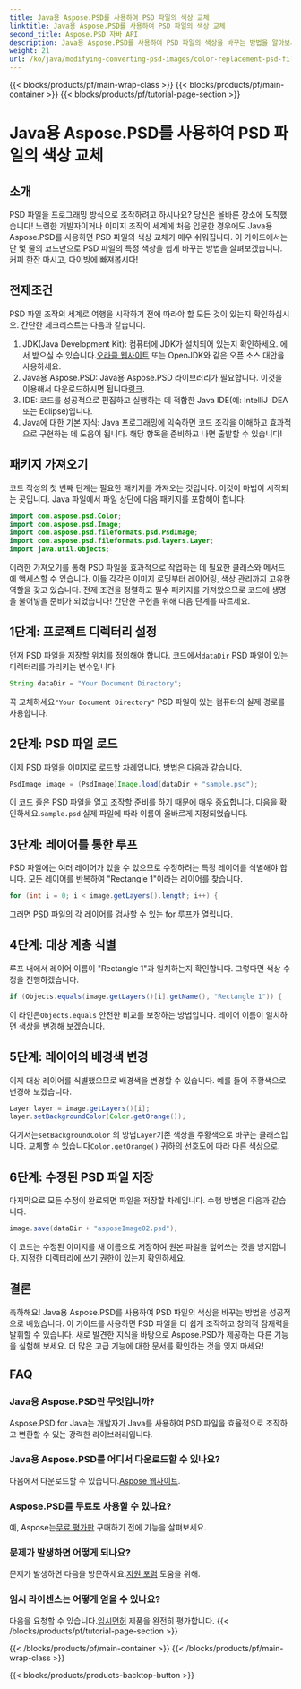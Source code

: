 ```yaml
---
title: Java용 Aspose.PSD를 사용하여 PSD 파일의 색상 교체
linktitle: Java용 Aspose.PSD를 사용하여 PSD 파일의 색상 교체
second_title: Aspose.PSD 자바 API
description: Java용 Aspose.PSD를 사용하여 PSD 파일의 색상을 바꾸는 방법을 알아보세요. 이미지를 효율적으로 조작하려면 이 쉬운 단계별 가이드를 따르십시오.
weight: 21
url: /ko/java/modifying-converting-psd-images/color-replacement-psd-files/
---
```


{{< blocks/products/pf/main-wrap-class >}}
{{< blocks/products/pf/main-container >}}
{{< blocks/products/pf/tutorial-page-section >}}

# Java용 Aspose.PSD를 사용하여 PSD 파일의 색상 교체

## 소개
PSD 파일을 프로그래밍 방식으로 조작하려고 하시나요? 당신은 올바른 장소에 도착했습니다! 노련한 개발자이거나 이미지 조작의 세계에 처음 입문한 경우에도 Java용 Aspose.PSD를 사용하면 PSD 파일의 색상 교체가 매우 쉬워집니다. 이 가이드에서는 단 몇 줄의 코드만으로 PSD 파일의 특정 색상을 쉽게 바꾸는 방법을 살펴보겠습니다. 커피 한잔 마시고, 다이빙에 빠져봅시다!
## 전제조건
PSD 파일 조작의 세계로 여행을 시작하기 전에 따라야 할 모든 것이 있는지 확인하십시오. 간단한 체크리스트는 다음과 같습니다.
1.  JDK(Java Development Kit): 컴퓨터에 JDK가 설치되어 있는지 확인하세요. 에서 받으실 수 있습니다.[오라클 웹사이트](https://www.oracle.com/java/technologies/javase-jdk11-downloads.html) 또는 OpenJDK와 같은 오픈 소스 대안을 사용하세요.
2.  Java용 Aspose.PSD: Java용 Aspose.PSD 라이브러리가 필요합니다. 이것을 이용해서 다운로드하시면 됩니다[링크](https://releases.aspose.com/psd/java/).
3. IDE: 코드를 성공적으로 편집하고 실행하는 데 적합한 Java IDE(예: IntelliJ IDEA 또는 Eclipse)입니다.
4. Java에 대한 기본 지식: Java 프로그래밍에 익숙하면 코드 조각을 이해하고 효과적으로 구현하는 데 도움이 됩니다.
해당 항목을 준비하고 나면 출발할 수 있습니다!
## 패키지 가져오기
코드 작성의 첫 번째 단계는 필요한 패키지를 가져오는 것입니다. 이것이 마법이 시작되는 곳입니다. Java 파일에서 파일 상단에 다음 패키지를 포함해야 합니다.
```java
import com.aspose.psd.Color;
import com.aspose.psd.Image;
import com.aspose.psd.fileformats.psd.PsdImage;
import com.aspose.psd.fileformats.psd.layers.Layer;
import java.util.Objects;
```
이러한 가져오기를 통해 PSD 파일을 효과적으로 작업하는 데 필요한 클래스와 메서드에 액세스할 수 있습니다. 이들 각각은 이미지 로딩부터 레이어링, 색상 관리까지 고유한 역할을 갖고 있습니다.
전제 조건을 정렬하고 필수 패키지를 가져왔으므로 코드에 생명을 불어넣을 준비가 되었습니다! 간단한 구현을 위해 다음 단계를 따르세요.
## 1단계: 프로젝트 디렉터리 설정
 먼저 PSD 파일을 저장할 위치를 정의해야 합니다. 코드에서`dataDir` PSD 파일이 있는 디렉터리를 가리키는 변수입니다.
```java
String dataDir = "Your Document Directory";
```
 꼭 교체하세요`"Your Document Directory"` PSD 파일이 있는 컴퓨터의 실제 경로를 사용합니다.
## 2단계: PSD 파일 로드
이제 PSD 파일을 이미지로 로드할 차례입니다. 방법은 다음과 같습니다.
```java
PsdImage image = (PsdImage)Image.load(dataDir + "sample.psd");
```
 이 코드 줄은 PSD 파일을 열고 조작할 준비를 하기 때문에 매우 중요합니다. 다음을 확인하세요.`sample.psd` 실제 파일에 따라 이름이 올바르게 지정되었습니다.
## 3단계: 레이어를 통한 루프
PSD 파일에는 여러 레이어가 있을 수 있으므로 수정하려는 특정 레이어를 식별해야 합니다. 모든 레이어를 반복하여 "Rectangle 1"이라는 레이어를 찾습니다.
```java
for (int i = 0; i < image.getLayers().length; i++) {
```
그러면 PSD 파일의 각 레이어를 검사할 수 있는 for 루프가 열립니다.
## 4단계: 대상 계층 식별
루프 내에서 레이어 이름이 "Rectangle 1"과 일치하는지 확인합니다. 그렇다면 색상 수정을 진행하겠습니다.
```java
if (Objects.equals(image.getLayers()[i].getName(), "Rectangle 1")) {
```
 이 라인은`Objects.equals` 안전한 비교를 보장하는 방법입니다. 레이어 이름이 일치하면 색상을 변경해 보겠습니다.
## 5단계: 레이어의 배경색 변경
이제 대상 레이어를 식별했으므로 배경색을 변경할 수 있습니다. 예를 들어 주황색으로 변경해 보겠습니다.
```java
Layer layer = image.getLayers()[i];
layer.setBackgroundColor(Color.getOrange());
```
 여기서는`setBackgroundColor` 의 방법`Layer`기존 색상을 주황색으로 바꾸는 클래스입니다. 교체할 수 있습니다`Color.getOrange()` 귀하의 선호도에 따라 다른 색상으로.
## 6단계: 수정된 PSD 파일 저장
마지막으로 모든 수정이 완료되면 파일을 저장할 차례입니다. 수행 방법은 다음과 같습니다.
```java
image.save(dataDir + "asposeImage02.psd");
```
이 코드는 수정된 이미지를 새 이름으로 저장하여 원본 파일을 덮어쓰는 것을 방지합니다. 지정한 디렉터리에 쓰기 권한이 있는지 확인하세요.
## 결론
축하해요! Java용 Aspose.PSD를 사용하여 PSD 파일의 색상을 바꾸는 방법을 성공적으로 배웠습니다. 이 가이드를 사용하면 PSD 파일을 더 쉽게 조작하고 창의적 잠재력을 발휘할 수 있습니다. 새로 발견한 지식을 바탕으로 Aspose.PSD가 제공하는 다른 기능을 실험해 보세요. 더 많은 고급 기능에 대한 문서를 확인하는 것을 잊지 마세요!
## FAQ
### Java용 Aspose.PSD란 무엇입니까?
Aspose.PSD for Java는 개발자가 Java를 사용하여 PSD 파일을 효율적으로 조작하고 변환할 수 있는 강력한 라이브러리입니다.
### Java용 Aspose.PSD를 어디서 다운로드할 수 있나요?
 다음에서 다운로드할 수 있습니다.[Aspose 웹사이트](https://releases.aspose.com/psd/java/).
### Aspose.PSD를 무료로 사용할 수 있나요?
 예, Aspose는[무료 평가판](https://releases.aspose.com/) 구매하기 전에 기능을 살펴보세요.
### 문제가 발생하면 어떻게 되나요?
 문제가 발생하면 다음을 방문하세요.[지원 포럼](https://forum.aspose.com/c/psd/34) 도움을 위해.
### 임시 라이센스는 어떻게 얻을 수 있나요?
 다음을 요청할 수 있습니다.[임시면허](https://purchase.aspose.com/temporary-license/) 제품을 완전히 평가합니다.
{{< /blocks/products/pf/tutorial-page-section >}}

{{< /blocks/products/pf/main-container >}}
{{< /blocks/products/pf/main-wrap-class >}}

{{< blocks/products/products-backtop-button >}}
